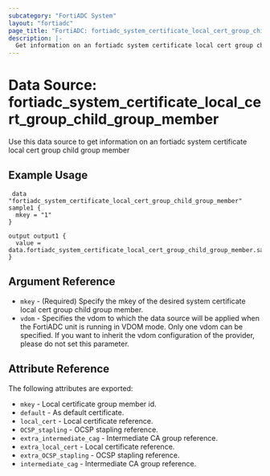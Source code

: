 ```yaml
---
subcategory: "FortiADC System"
layout: "fortiadc"
page_title: "FortiADC: fortiadc_system_certificate_local_cert_group_child_group_member"
description: |-
  Get information on an fortiadc system certificate local cert group child group member
---
```


# Data Source: fortiadc_system_certificate_local_cert_group_child_group_member
Use this data source to get information on an fortiadc system certificate local cert group child group member

## Example Usage

```hcl
 data "fortiadc_system_certificate_local_cert_group_child_group_member" sample1 {
  mkey = "1"
}

output output1 {
  value = data.fortiadc_system_certificate_local_cert_group_child_group_member.sample1
}
```

## Argument Reference
* `mkey` - (Required) Specify the mkey of the desired  system certificate local cert group child group member.
* `vdom` - Specifies the vdom to which the data source will be applied when the FortiADC unit is running in VDOM mode. Only one vdom can be specified. If you want to inherit the vdom configuration of the provider, please do not set this parameter.


## Attribute Reference

The following attributes are exported:

* `mkey` - Local certificate group member id.
* `default` - As default certificate. 
* `local_cert` - Local certificate reference. 
* `OCSP_stapling` - OCSP stapling reference. 
* `extra_intermediate_cag` - Intermediate CA group reference. 
* `extra_local_cert` - Local certificate reference. 
* `extra_OCSP_stapling` - OCSP stapling reference. 
* `intermediate_cag` - Intermediate CA group reference. 


